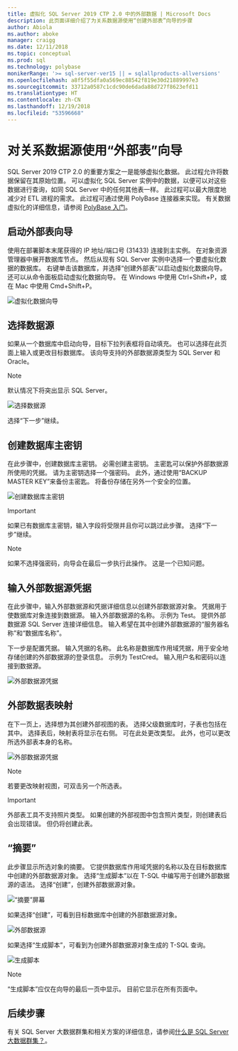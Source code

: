 ```yaml
---
title: 虚拟化 SQL Server 2019 CTP 2.0 中的外部数据 | Microsoft Docs
description: 此页面详细介绍了为关系数据源使用“创建外部表”向导的步骤
author: Abiola
ms.author: aboke
manager: craigg
ms.date: 12/11/2018
ms.topic: conceptual
ms.prod: sql
ms.technology: polybase
monikerRange: '>= sql-server-ver15 || = sqlallproducts-allversions'
ms.openlocfilehash: a8f5f55dfa0a569ec88542f819e30d21889997e3
ms.sourcegitcommit: 33712a0587c1cdc90de6dada88d727f8623efd11
ms.translationtype: HT
ms.contentlocale: zh-CN
ms.lasthandoff: 12/19/2018
ms.locfileid: "53596668"
---
```

# <a name="use-the-external-table-wizard-with-relational-data-sources"></a>对关系数据源使用“外部表”向导

SQL Server 2019 CTP 2.0 的重要方案之一是能够虚拟化数据。 此过程允许将数据保留在其原始位置。 可以虚拟化 SQL Server 实例中的数据，以便可以对这些数据进行查询，如同 SQL Server 中的任何其他表一样。 此过程可以最大限度地减少对 ETL 进程的需求。 此过程可通过使用 PolyBase 连接器来实现。 有关数据虚拟化的详细信息，请参阅 [PolyBase 入门](polybase-guide.md)。

## <a name="start-the-external-table-wizard"></a>启动外部表向导

使用在部署脚本末尾获得的 IP 地址/端口号 (31433) 连接到主实例。 在对象资源管理器中展开数据库节点。 然后从现有 SQL Server 实例中选择一个要虚拟化数据的数据库。 右键单击该数据库，并选择“创建外部表”以启动虚拟化数据向导。 还可以从命令面板启动虚拟化数据向导。 在 Windows 中使用 Ctrl+Shift+P，或在 Mac 中使用 Cmd+Shift+P。

![虚拟化数据向导](media/data-virtualization/virtualize-data-wizard.png)
## <a name="select-a-data-source"></a>选择数据源

如果从一个数据库中启动向导，目标下拉列表框将自动填充。 也可以选择在此页面上输入或更改目标数据库。 该向导支持的外部数据源类型为 SQL Server 和 Oracle。

> [!NOTE]
>默认情况下将突出显示 SQL Server。


![选择数据源](media/data-virtualization/select-data-source.png)

选择“下一步”继续。

## <a name="create-a-database-master-key"></a>创建数据库主密钥

在此步骤中，创建数据库主密钥。 必需创建主密钥。 主密匙可以保护外部数据源所使用的凭据。 请为主密钥选择一个强密码。 此外，通过使用“BACKUP MASTER KEY”来备份主密匙。 将备份存储在另外一个安全的位置。

![创建数据库主密钥](media/data-virtualization/virtualize-data-master-key.png)

> [!IMPORTANT]
> 如果已有数据库主密钥，输入字段将受限并且你可以跳过此步骤。 选择“下一步”继续。

> [!NOTE]
> 如果不选择强密码，向导会在最后一步执行此操作。 这是一个已知问题。

## <a name="enter-external-data-source-credentials"></a>输入外部数据源凭据

在此步骤中，输入外部数据源和凭据详细信息以创建外部数据源对象。 凭据用于使数据库对象连接到数据源。 输入外部数据源的名称。 示例为 Test。 提供外部数据源 SQL Server 连接详细信息。 输入希望在其中创建外部数据源的“服务器名称”和“数据库名称”。

下一步是配置凭据。 输入凭据的名称。 此名称是数据库作用域凭据，用于安全地存储创建的外部数据源的登录信息。 示例为 TestCred。 输入用户名和密码以连接到数据源。

![外部数据源凭据](media/data-virtualization/data-source-credentials.png)

## <a name="external-data-table-mapping"></a>外部数据表映射

在下一页上，选择想为其创建外部视图的表。 选择父级数据库时，子表也包括在其中。 选择表后，映射表将显示在右侧。 可在此处更改类型。 此外，也可以更改所选外部表本身的名称。

![外部数据源凭据](media/data-virtualization/data-table-mapping.png)

> [!NOTE]
>若要更改映射视图，可双击另一个所选表。

> [!IMPORTANT]
>外部表工具不支持照片类型。 如果创建的外部视图中包含照片类型，则创建表后会出现错误。 但仍将创建此表。

## <a name="summary"></a>“摘要”

此步骤显示所选对象的摘要。 它提供数据库作用域凭据的名称以及在目标数据库中创建的外部数据源对象。 选择“生成脚本”以在 T-SQL 中编写用于创建外部数据源的语法。 选择“创建”，创建外部数据源对象。

![“摘要”屏幕](media/data-virtualization/virtualize-data-summary.png)

如果选择“创建”，可看到目标数据库中创建的外部数据源对象。

![外部数据源](media/data-virtualization/external-data-sources.png)

如果选择“生成脚本”，可看到为创建外部数据源对象生成的 T-SQL 查询。

![生成脚本](media/data-virtualization/generated-script.png)

> [!NOTE]
> “生成脚本”应仅在向导的最后一页中显示。 目前它显示在所有页面中。

## <a name="next-steps"></a>后续步骤

有关 SQL Server 大数据群集和相关方案的详细信息，请参阅[什么是 SQL Server 大数据群集？](../../big-data-cluster/big-data-cluster-overview.md)。
